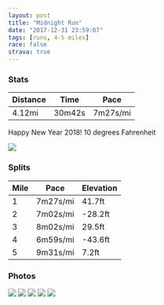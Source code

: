 ```yaml
---
layout: post
title: "Midnight Run"
date: "2017-12-31 23:59:07"
tags: [runs, 4-5 miles]
race: false
strava: true
---
```


### Stats

| Distance | Time | Pace |
|----------|------|------|
|4.12mi|30m42s|7m27s/mi|

Happy New Year 2018! 
10 degrees Fahrenheit

<img src='https://maps.googleapis.com/maps/api/staticmap?maptype=roadmap&path=enc:otzwFp|nbMhBeY}CMgGyIoPaE}NiLiCwFAaJcAcCg]wToQx@{MaM}LCAnCzCzHmCrJdCrIxMhJxChF~HzAfGrNfFlBpJiAzJnLvI|@tUvZvJQpChBdDwGH{C&key=AIzaSyC1MId7bFpkLXNAaYhBSTb8jLyiSqzbDtM&size=800x800&markers=color:yellow|label:S|40.774,-73.97337&markers=color:green|label:F|40.773840000000014,-73.97230000000005'>

### Splits

| Mile | Pace | Elevation |
|------|------|-----------|
|1|7m27s/mi|41.7ft|
|2|7m02s/mi|-28.2ft|
|3|8m02s/mi|29.5ft|
|4|6m59s/mi|-43.6ft|
|5|9m31s/mi|7.2ft|

### Photos
<img src='https://dgtzuqphqg23d.cloudfront.net/L1zaInr8N8HLGRfwcsQlYUVLnG5Wk17vcB50Mukug0I-431x768.jpg'>

<img src='https://dgtzuqphqg23d.cloudfront.net/vaoRWg201ejqibIqMPW_iUss85Uc_xbcIpHOqxUZ970-576x768.jpg'>

<img src='https://dgtzuqphqg23d.cloudfront.net/i6EMzARLDHd3vyQtKPGVrsOGBkJffJykiIv2p3gwe7k-768x576.jpg'>

<img src='https://dgtzuqphqg23d.cloudfront.net/lOms07s9Sms9TQYJpvm9WioO5W85d-x5F4kfHzNTvvk-431x768.jpg'>

<img src='https://dgtzuqphqg23d.cloudfront.net/odm_PqdQsXycL-zy00wre4cwPAdR9mm3UxtPCH8-ubk-431x768.jpg'>
